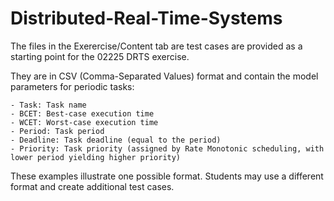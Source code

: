 # Distributed-Real-Time-Systems


The files in the Exerercise/Content tab are test cases are provided as a starting point for the 02225 DRTS exercise.

They are in CSV (Comma-Separated Values) format and contain the model parameters for periodic tasks:

    - Task: Task name
    - BCET: Best-case execution time
    - WCET: Worst-case execution time
    - Period: Task period
    - Deadline: Task deadline (equal to the period)
    - Priority: Task priority (assigned by Rate Monotonic scheduling, with lower period yielding higher priority)

These examples illustrate one possible format. Students may use a different format and create additional test cases.
